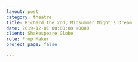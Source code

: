 ```yaml
---
layout: post
category: theatre
title: Richard the 2nd, Midsummer Night's Dream
date: 2019-12-01 00:00:00 +0000
client: Shakespeare Globe
role: Prop Maker
project_page: false

---
```

